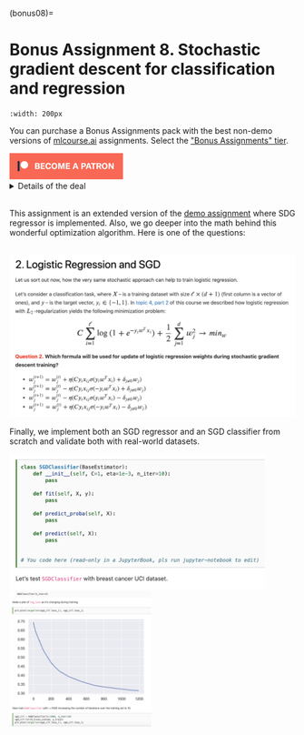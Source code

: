 (bonus08)=

# Bonus Assignment 8. Stochastic gradient descent for classification and regression

```{figure} /_static/img/topic8-teaser.png
:width: 200px
```

You can purchase a Bonus Assignments pack with the best non-demo versions of [mlcourse.ai](https://mlcourse.ai/) assignments. Select the ["Bonus Assignments" tier](https://www.patreon.com/ods_mlcourse).

<div class="row">
  <div class="col-md-8" markdown="1">
      <a href="https://www.patreon.com/ods_mlcourse">
         <img src="../../_static/img/become_a_patron.png">
      </a>
  </div>
  <div class="col-md-4" markdown="1">
  <details>
      <summary>Details of the deal</summary>

	mlcourse.ai is still in self-paced mode but we offer you Bonus Assignments with solutions for a contribution of $17/month. The idea is that you pay for ~1-5 months while studying the course materials, but a single contribution is still fine and opens your access to the bonus pack.

	Note: the first payment is charged at the moment of joining the Tier Patreon, and the next payment is charged on the 1st day of the next month, thus it's better to purchase the pack in the 1st half of the month.

	mlcourse.ai is never supposed to go fully monetized (it's created in the wonderful open ODS.ai community and will remain open and free) but it'd help to cover some operational costs, and Yury also put in quite some effort into assembling all the best assignments into one pack. Please note that unlike the rest of the course content, Bonus Assignments are copyrighted. Informally, Yury's fine if you share the pack with 2-3 friends but public sharing of the Bonus Assignments pack is prohibited.
</details>

</div>
</div><br>

This assignment is an extended version of the [demo assignment](assignment08) where SDG regressor is implemented. Also, we go deeper into the math behind this wonderful optimization algorithm. Here is one of the questions:

<br>
<div align="center">
<img src='../../_static/img/assignment8_teaser_update_formula.png'>  
</div>


Finally, we implement both an SGD regressor and an SGD classifier from scratch and validate both with real-world datasets.

<p float="left">
  <img src="../../_static/img/assignment8_teaser_sdg_classifier.png" width="450" />
    <img src="../../_static/img/assignment8_teaser_loss.png" width="250" />
</p>
